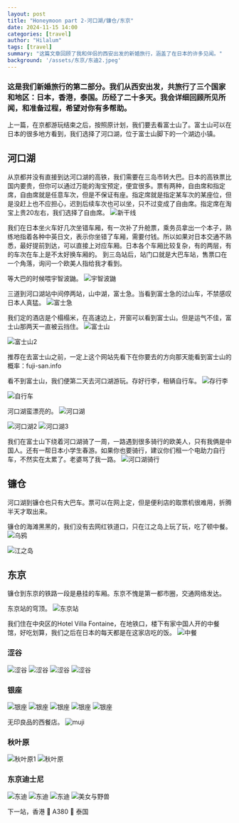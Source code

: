 ```yaml
---
layout: post
title: "Honeymoon part 2-河口湖/镰仓/东京"
date: 2024-11-15 14:00
categories: [travel]
author: "Hilalum"
tags: [travel]
summary: "这篇文章回顾了我和伴侣的西安出发的新婚旅行，涵盖了在日本的许多见闻。"
background: '/assets/东京/东迪2.jpeg'
---
```


### 这是我们新婚旅行的第二部分。我们从西安出发，共旅行了三个国家和地区：日本，香港，泰国。历经了二十多天。我会详细回顾所见所闻，和准备过程，希望对你有多帮助。

上一篇，在京都游玩结束之后，按照原计划，我们要去看富士山了。富士山可以在日本的很多地方看到，我们选择了河口湖，位于富士山脚下的一个湖边小镇。

## 河口湖

从京都并没有直接到达河口湖的高铁，我们需要在三岛市转大巴。日本的高铁票比国内要贵，但你可以通过万能的淘宝预定，便宜很多。票有两种，自由席和指定席，自由席就是任意车次，但是不保证有座。指定席就是指定某车次的某座位，但是没赶上也不应担心，迟到后续车次也可以坐，只不过变成了自由席。指定席在淘宝上贵20左右，我们选择了自由席。
<img class="img-fluid" src="/assets/河口湖/新干线.jpeg" alt="新干线">

我们在日本坐火车好几次坐错车厢，有一次补了升舱票，乘务员拿出一个本子，熟练地指着各种中英日文，表示你坐错了车厢，需要付钱。所以如果对日本交通不熟悉，最好提前到达，可以直接上对应车厢。日本各个车厢比较复杂，有的两层，有的车次在车上是不太好换车厢的。
到三岛站后，站门口就是大巴车站，售票口在一个角落，询问一个欧美人指给我才看到。

等大巴的时候喂宇智波鼬。
<img class="img-fluid" src="/assets/河口湖/宇智波鼬.png" alt="宇智波鼬">

三道到河口湖站中间停两站，山中湖，富士急。当看到富士急的过山车，不禁感叹日本人真猛。
<img class="img-fluid" src="/assets/河口湖/富士急.jpeg" alt="富士急">

我们定的酒店是个榻榻米，在高速边上，开窗可以看到富士山。但是运气不佳，富士山那两天一直被云挡住。
<img class="img-fluid" src="/assets/河口湖/遮挡的富士山.jpeg" alt="富士山">

<img class="img-fluid" src="/assets/河口湖/富士山2.jpeg" alt="富士山2">

推荐在去富士山之前，一定上这个网站先看下在你要去的方向那天能看到富士山的概率：fuji-san.info

看不到富士山，我们便第二天去河口湖游玩。存好行李，租辆自行车。
<img class="img-fluid" src="/assets/河口湖/存行李.jpeg" alt="存行李">

<img class="img-fluid" src="/assets/河口湖/自行车.png" alt="自行车">


河口湖蛮漂亮的。
<img class="img-fluid" src="/assets/河口湖/河口湖.jpeg" alt="河口湖">

<img class="img-fluid" src="/assets/河口湖/河口湖2.jpeg" alt="河口湖2">

<img class="img-fluid" src="/assets/河口湖/河口湖3.jpeg" alt="河口湖3">

我们在富士山下绕着河口湖骑了一周，一路遇到很多骑行的欧美人，只有我俩是中国人。还有一帮日本小学生春游。如果你也要骑行，建议你们租一个电助力自行车，不然实在太累了。老婆骂了我一路。
<img class="img-fluid" src="/assets/河口湖/河口湖骑行.png" alt="河口湖骑行">

## 镰仓

河口湖到镰仓也只有大巴车。票可以在网上定，但是便利店的取票机很难用，折腾半天才取出来。

镰仓的海滩黑黑的，我们没有去网红铁道口，只在江之岛上玩了玩，吃了顿中餐。
<img class="img-fluid" src="/assets/东京/乌鸦.jpeg" alt="乌鸦">

<img class="img-fluid" src="/assets/东京/江之岛.jpeg" alt="江之岛">

## 东京
镰仓到东京的铁路一段是悬挂的车厢。东京不愧是第一都市圈，交通网络发达。

东京站的穹顶。
<img class="img-fluid" src="/assets/东京/东京站.jpeg" alt="东京站">

我们住在中央区的Hotel Villa Fontaine，在地铁口，楼下有家中国人开的中餐馆，好吃划算，我们之后在日本的每天都是在这家店吃的饭。
<img class="img-fluid" src="/assets/东京/中餐.jpeg" alt="中餐">

### 涩谷
<img class="img-fluid" src="/assets/东京/涩谷.jpeg" alt="涩谷">

<img class="img-fluid" src="/assets/东京/涩谷1.jpeg" alt="涩谷">

<img class="img-fluid" src="/assets/东京/涩谷2.jpeg" alt="涩谷">

<img class="img-fluid" src="/assets/东京/涩谷3.jpeg" alt="涩谷">

### 银座
<img class="img-fluid" src="/assets/东京/银座.jpeg" alt="银座">

<img class="img-fluid" src="/assets/东京/银座1.jpeg" alt="银座">

<img class="img-fluid" src="/assets/东京/银座2.jpeg" alt="银座">

<img class="img-fluid" src="/assets/东京/银座3.jpeg" alt="银座">

<img class="img-fluid" src="/assets/东京/银座4.jpeg" alt="银座">

无印良品的西餐店。
<img class="img-fluid" src="/assets/东京/muji.jpeg" alt="muji">

### 秋叶原
<img class="img-fluid" src="/assets/东京/秋叶原1.jpeg" alt="秋叶原1">

<img class="img-fluid" src="/assets/东京/秋叶原.jpeg" alt="秋叶原">

### 东京迪士尼
<img class="img-fluid" src="/assets/东京/东迪.jpeg" alt="东迪">

<img class="img-fluid" src="/assets/东京/东迪1.jpeg" alt="东迪">

<img class="img-fluid" src="/assets/东京/东迪2.jpeg" alt="东迪">

<img class="img-fluid" src="/assets/东京/美女与野兽.jpeg" alt="美女与野兽">


下一站，香港 🛫 A380 🛬 泰国
